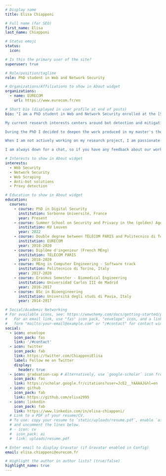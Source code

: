 ```yaml
---
# Display name
title: Elisa Chiapponi

# Full name (for SEO)
first_name: Elisa
last_name: Chiapponi

# Status emoji
status:
  icon: 

# Is this the primary user of the site?
superuser: true

# Role/position/tagline
role: PhD student in Web and Network Security 

# Organizations/Affiliations to show in About widget
organizations:
  - name: EURECOM
    url: https://www.eurecom.fr/en

# Short bio (displayed in user profile at end of posts)
bio: "I am a PhD student in Web and Network Security enrolled at the [Sorbonne Université](https://www.sorbonne-universite.fr/en). I work on my research project at [EURECOM](https://www.eurecom.fr/en) and [Amadeus](https://amadeus.com/en), under the supervision of Prof. [Marc Dacier](https://cemse.kaust.edu.sa/people/person/marc-dacier).  

My current research interests centers around bot detection and mitigation, proxy detection and Residential IP proxies. In 2017, I received my Bachelor’s Degree in Bioengineering from the [Universitá degli Studi di Pavia](https://web-en.unipv.it/). In 2020, thanks to a double degree program taking place at EURECOM, I received both the Master’s Degree in Computer Engineering from the [Politecnico di Torino](https://www.polito.it/?lang=en) and the Diplôme d'ingeniur (French Master Degree) from the [Télécom Paris](https://www.telecom-paris.fr/en/home). I completed my master’s thesis at Amadeus focused on bot detection and mitigation under the supervision of Dr. Olivier Thonnard, Dr. Onur Catakoglu, Prof. Marc Dacier and Prof. Antonio Lioy. 

During the PhD I decided to deepen the work produced in my master's thesis about bot detection and mitigation in collaboration with Amadeus. Our goal is finding practical means to defeat scraping bots. After an in-depth study of the ecosystem of these bots, I am focusing in the detection and mitigation of scrapers taking advantage of Residential IP proxies. Scrapers exploit these services to have a vast network of residential IP addresses which help bypass current countermeasure tecniques. Thanks to IP addresses and network measurements, we have reached a better understanding of the architecture and usage of these parties. In our latest work, we have developped a detection technique specific for Residential IP proxies connections. 

When I am not actively working on my research project, I am passionate about cooking, voluntering ([Global Shapers Nice](https://www.globalshapers.org/hubs/nice-hub), [Helping Hands](https://www.helpinghands-sophia.org/)), hiking, indoor and ourdoor climbing. I also love travelling, listening to true-crime podcasts and dancing Balfolk. 

I am always down for a chat, so if you have any feedback about our work don't hesitate to ping me :)"

# Interests to show in About widget
interests:
  - Web Security
  - Network Security
  - Web Scraping
  - Anti-bot solutions
  - Proxy detection

# Education to show in About widget
education:
  courses:
    - course: PhD in Digital Security
      institution: Sorbonne Université, France
      year: Present
    - course: Summer School on Security and Privacy in the (golden) Age of AI
      institution: KU Leuven
      year: 2022
    - course: Double degree between TÉLÉCOM PARIS and Politecnico di Torino
      institution: EURECOM
      year: 2018-2020
    - course: Diplôme d'ingenieur (French MEng)
      institution: TÉLÉCOM PARIS
      year: 2018-2020
    - course: MEng in Computer Engineering - Software track
      institution: Politecnico di Torino, Italy
      year: 2017-2020
    - course: Erasmus Semester - Biomedical Engineering 
      institution: Universidad Carlos III de Madrid
      year: 2016-2017
    - course: BSc in Bioengineering
      institution: Universitá degli studi di Pavia, Italy
      year: 2014-2017

# Social/Academic Networking
# For available icons, see: https://wowchemy.com/docs/getting-started/page-builder/#icons
#   For an email link, use "fas" icon pack, "envelope" icon, and a link in the
#   form "mailto:your-email@example.com" or "/#contact" for contact widget.
social:
  - icon: envelope
    icon_pack: fas
    link: '/#contact'
  - icon: twitter
    icon_pack: fab
    link: https://twitter.com/ChiapponiElisa
    label: Follow me on Twitter
    display:
      header: true
  - icon: graduation-cap # Alternatively, use `google-scholar` icon from `ai` icon pack
    icon_pack: fas
    link: https://scholar.google.fr/citations?user=JcE2__YAAAAJ&hl=en
  - icon: github
    icon_pack: fab
    link: https://github.com/elisa2995
  - icon: linkedin
    icon_pack: fab
    link: https://www.linkedin.com/in/elisa-chiapponi/
  # Link to a PDF of your resume/CV.
  # To use: copy your resume to `static/uploads/resume.pdf`, enable `ai` icons in `params.yaml`,
  # and uncomment the lines below.
  # - icon: cv
  #  icon_pack: ai
  #  link: uploads/resume.pdf

# Enter email to display Gravatar (if Gravatar enabled in Config)
email: elisa.chiapponi@eurecom.fr

# Highlight the author in author lists? (true/false)
highlight_name: true
---
```



